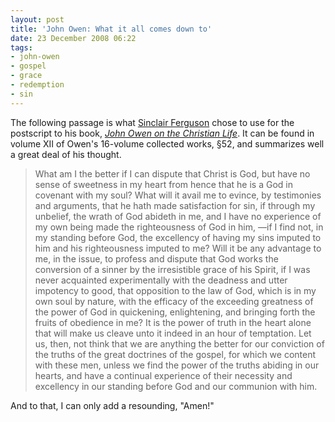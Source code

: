 ```yaml
---
layout: post
title: 'John Owen: What it all comes down to'
date: 23 December 2008 06:22
tags:
- john-owen
- gospel
- grace
- redemption
- sin
---
```

<p>The following passage is what <a href="http://www.firstprescolumbia.org/templates/System/details.asp?id=43244&amp;PID=590684">Sinclair Ferguson</a> chose to use for the postscript to his book, <a href="http://www.amazon.com/John-Owen-Christian-Sinclair-Ferguson/dp/0851515037/ref=pd_bbs_sr_1?ie=UTF8&amp;s=books&amp;qid=1229494759&amp;sr=8-1"><span style="font-style: italic;">John Owen on the Christian Life</span></a>.  It can be found in volume XII of Owen's 16-volume collected works, &sect;52, and summarizes well a great deal of his thought.</p>

<blockquote>
What am I the better if I can dispute that Christ is God, but have no sense of sweetness in my heart from hence that he is a God in covenant with my soul?  What will it avail me to evince, by testimonies and arguments, that he hath made satisfaction for sin, if through my unbelief, the wrath of God abideth in me, and I have no experience of my own being made the righteousness of God in him, &mdash;if I find not, in my standing before God, the excellency of having my sins imputed to him and his righteousness imputed to me?  Will it be any advantage to me, in the issue, to profess and dispute that God works the conversion of a sinner by the irresistible grace of his Spirit, if I was never acquainted experimentally with the deadness and utter impotency to good, that opposition to the law of God, which is in my own soul by nature, with the efficacy of the exceeding greatness of the power of God in quickening, enlightening, and bringing forth the fruits of obedience in me?  It is the power of truth in the heart alone that will make us cleave unto it indeed in an hour of temptation.  Let us, then, not think that we are anything the better for our conviction of the truths of the great doctrines of the gospel, for which we content with these men, unless we find the power of the truths abiding in our hearts, and have a continual experience of their necessity and excellency in our standing before God and our communion with him.
</blockquote>

And to that, I can only add a resounding, "Amen!"
